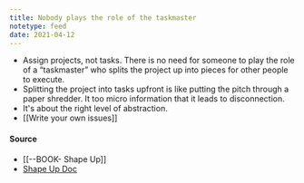 ```yaml
---
title: Nobody plays the role of the taskmaster
notetype: feed
date: 2021-04-12
---
```


- Assign projects, not tasks. There is no need for someone to play the role of a “taskmaster” who splits the project up into pieces for other people to execute.
- Splitting the project into tasks upfront is like putting the pitch through a paper shredder. It too micro information that it leads to disconnection. 
- It's about the right level of abstraction.
- [[Write your own issues]]

#### Source

- [[--BOOK- Shape Up]]
- [Shape Up Doc](https://basecamp.com/shapeup/3.1-chapter-10#assign-projects-not-tasks)